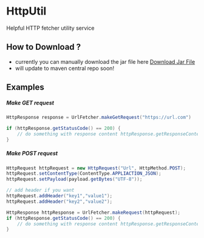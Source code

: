 # HttpUtil
Helpful HTTP fetcher utility service 

## How to Download ?

- currently you can manually download the jar file here [Download Jar File](https://github.com/ramesh-dev/HttpUtil/tree/master/release)
- will update to maven central repo soon!

## Examples 

##### Make GET request

```Java
HttpResponse response = UrlFetcher.makeGetRequest("https://url.com")

if (httpResponse.getStatusCode() == 200) {
    // do something with response content httpResponse.getResponseContent()
}
```

##### Make POST request

```Java
HttpRequest httpRequest = new HttpRequest("Url", HttpMethod.POST);
httpRequest.setContentType(ContentType.APPLIACTION_JSON);
httpRequest.setPayload(payload.getBytes("UTF-8"));

// add header if you want
httpRequest.addHeader("key1","value1");
httpRequest.addHeader("key2","value2");

HttpResponse httpResponse = UrlFetcher.makeRequest(httpRequest);
if (httpResponse.getStatusCode() == 200) {
    // do something with response content httpResponse.getResponseContent()
}
```
